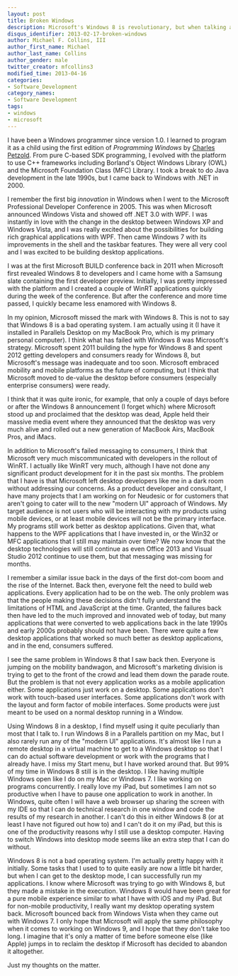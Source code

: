 ```yaml
---
layout: post
title: Broken Windows
description: Microsoft's Windows 8 is revolutionary, but when talking about Microsoft Windows is revolutionary really a good thing? In this post, I will look at my feelings of Windows 8 and the Windows platform in general, and will talk about how Windows 8 has affected me as a long-time Windows developer.
disqus_identifier: 2013-02-17-broken-windows
author: Michael F. Collins, III
author_first_name: Michael
author_last_name: Collins
author_gender: male
twitter_creator: mfcollins3
modified_time: 2013-04-16
categories:
- Software_Development
category_names:
- Software Development
tags:
- windows
- microsoft
---
```

I have been a Windows programmer since version 1.0. I learned to program it as a child using the first edition of _Programming Windows_ by [Charles Petzold](http://www.charlespetzold.com/books.html). From pure C-based SDK programming, I evolved with the platform to use C++ frameworks including Borland's Object Windows Library (OWL) and the Microsoft Foundation Class (MFC) Library. I took a break to do Java development in the late 1990s, but I came back to Windows with .NET in 2000.

I remember the first big *innovation* in Windows when I went to the Microsoft Professional Developer Conference in 2005. This was when Microsoft announced Windows Vista and showed off .NET 3.0 with WPF. I was instantly in love with the change in the desktop between Windows XP and Windows Vista, and I was really excited about the possibilities for building rich graphical applications with WPF. Then came Windows 7 with its improvements in the shell and the taskbar features. They were all very cool and I was excited to be building desktop applications.

I was at the first Microsoft BUILD conference back in 2011 when Microsoft first revealed Windows 8 to developers and I came home with a Samsung slate containing the first developer preview. Initially, I was pretty impressed with the platform and I created a couple of WinRT applications quickly during the week of the conference. But after the conference and more time passed, I quickly became less enamored with Windows 8.

In my opinion, Microsoft missed the mark with Windows 8. This is not to say that Windows 8 is a bad operating system. I am actually using it (I have it installed in Parallels Desktop on my MacBook Pro, which is my primary personal computer). I think what has failed with Windows 8 was Microsoft's strategy. Microsoft spent 2011 building the hype for Windows 8 and spent 2012 getting developers and consumers ready for Windows 8, but Microsoft's message was inadequate and too soon. Microsoft embraced mobility and mobile platforms as the future of computing, but I think that Microsoft moved to de-value the desktop before consumers (especially enterprise consumers) were ready.

I think that it was quite ironic, for example, that only a couple of days before or after the Windows 8 announcement (I forget which) where Microsoft stood up and proclaimed that the desktop was dead, Apple held their massive media event where they announced that the desktop was very much alive and rolled out a new generation of MacBook Airs, MacBook Pros, and iMacs.

In addition to Microsoft's failed messaging to consumers, I think that Microsoft very much miscommunicated with developers in the rollout of WinRT. I actually like WinRT very much, although I have not done any significant product development for it in the past six months. The problem that I have is that Microsoft left desktop developers like me in a dark room without addressing our concerns. As a product developer and consultant, I have many projects that I am working on for Neudesic or for customers that aren't going to cater will to the new "modern UI" approach of Windows. My target audience is not users who will be interacting with my products using mobile devices, or at least mobile devices will not be the primary interface. My programs still work better as desktop applications. Given that, what happens to the WPF applications that I have invested in, or the Win32 or MFC applications that I still may maintain over time? We now know that the desktop technologies will still continue as even Office 2013 and Visual Studio 2012 continue to use them, but that messaging was missing for months.

I remember a similar issue back in the days of the first dot-com boom and the rise of the Internet. Back then, everyone felt the need to build web applications. Every application had to be on the web. The only problem was that the people making these decisions didn't fully understand the limitations of HTML and JavaScript at the time. Granted, the failures back then have led to the much improved and innovated web of today, but many applications that were converted to web applications back in the late 1990s and early 2000s probably should not have been. There were quite a few desktop applications that worked so much better as desktop applications, and in the end, consumers suffered.

I see the same problem in Windows 8 that I saw back then. Everyone is jumping on the mobility bandwagon, and Microsoft's marketing division is trying to get to the front of the crowd and lead them down the parade route. But the problem is that not every application works as a mobile application either. Some applications just work on a desktop. Some applications don't work with touch-based user interfaces. Some applications don't work with the layout and form factor of mobile interfaces. Some products were just meant to be used on a normal desktop running in a Window.

Using Windows 8 in a desktop, I find myself using it quite peculiarly than most that I talk to. I run Windows 8 in a Parallels partition on my Mac, but I also rarely run any of the "modern UI" applications. It's almost like I run a remote desktop in a virtual machine to get to a Windows desktop so that I can do actual software development or work with the programs that I already have. I miss my Start menu, but I have worked around that. But 99% of my time in Windows 8 still is in the desktop. I like having multiple Windows open like I do on my Mac or Windows 7. I like working on programs concurrently. I really love my iPad, but sometimes I am not so productive when I have to pause one application to work in another. In Windows, quite often I will have a web browser up sharing the screen with my IDE so that I can do technical research in one window and code the results of my research in another. I can't do this in either Windows 8 (or at least I have not figured out how to) and I can't do it on my iPad, but this is one of the productivity reasons why I still use a desktop computer. Having to switch Windows into desktop mode seems like an extra step that I can do without.

Windows 8 is not a bad operating system. I'm actually pretty happy with it initially. Some tasks that I used to to quite easily are now a little bit harder, but when I can get to the desktop mode, I can successfully run my applications. I know where Microsoft was trying to go with Windows 8, but they made a mistake in the execution. Windows 8 would have been great for a pure mobile experience similar to what I have with iOS and my iPad. But for non-mobile productivity, I really want my desktop operating system back. Microsoft bounced back from Windows Vista when they came out with Windows 7. I only hope that Microsoft will apply the same philosophy when it comes to working on Windows 9, and I hope that they don't take too long. I imagine that it's only a matter of time before someone else (like Apple) jumps in to reclaim the desktop if Microsoft has decided to abandon it altogether.

Just my thoughts on the matter.